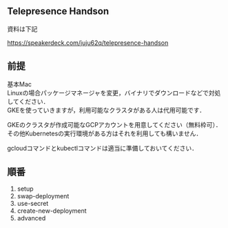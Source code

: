 ## Telepresence Handson

資料は下記

https://speakerdeck.com/juju62q/telepresence-handson

## 前提

基本Mac  
Linuxの場合パッケージマネージャを変更，バイナリでダウンロードなどで対処してください．  
GKEを使っていきますが，利用可能なクラスタがある人は代用可能です．

GKEのクラスタが作成可能なGCPアカウントを用意してください（無料枠可）．  
その他Kubernetesの実行環境がある方はそれを利用しても構いません．

gcloudコマンドとkubectlコマンドは適当に準備しておいてください．

## 順番
1. setup
2. swap-deployment
3. use-secret
4. create-new-deployment
5. advanced
